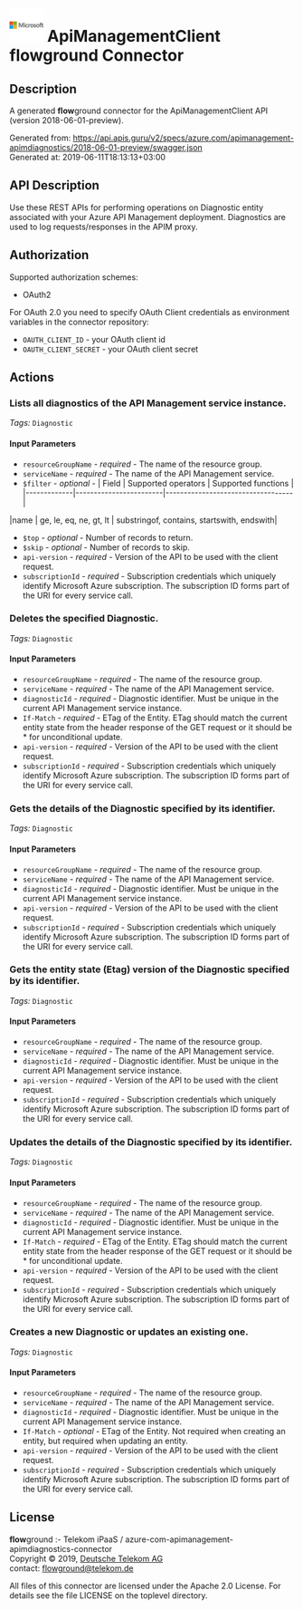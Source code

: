 # ![LOGO](logo.png) ApiManagementClient **flow**ground Connector

## Description

A generated **flow**ground connector for the ApiManagementClient API (version 2018-06-01-preview).

Generated from: https://api.apis.guru/v2/specs/azure.com/apimanagement-apimdiagnostics/2018-06-01-preview/swagger.json<br/>
Generated at: 2019-06-11T18:13:13+03:00

## API Description

Use these REST APIs for performing operations on Diagnostic entity associated with your Azure API Management deployment. Diagnostics are used to log requests/responses in the APIM proxy.

## Authorization

Supported authorization schemes:
- OAuth2

For OAuth 2.0 you need to specify OAuth Client credentials as environment variables in the connector repository:
* `OAUTH_CLIENT_ID` - your OAuth client id
* `OAUTH_CLIENT_SECRET` - your OAuth client secret

## Actions

### Lists all diagnostics of the API Management service instance.

*Tags:* `Diagnostic`

#### Input Parameters
* `resourceGroupName` - _required_ - The name of the resource group.
* `serviceName` - _required_ - The name of the API Management service.
* `$filter` - _optional_ - | Field       | Supported operators    | Supported functions               |
|-------------|------------------------|-----------------------------------|

|name | ge, le, eq, ne, gt, lt | substringof, contains, startswith, endswith|

* `$top` - _optional_ - Number of records to return.
* `$skip` - _optional_ - Number of records to skip.
* `api-version` - _required_ - Version of the API to be used with the client request.
* `subscriptionId` - _required_ - Subscription credentials which uniquely identify Microsoft Azure subscription. The subscription ID forms part of the URI for every service call.

### Deletes the specified Diagnostic.

*Tags:* `Diagnostic`

#### Input Parameters
* `resourceGroupName` - _required_ - The name of the resource group.
* `serviceName` - _required_ - The name of the API Management service.
* `diagnosticId` - _required_ - Diagnostic identifier. Must be unique in the current API Management service instance.
* `If-Match` - _required_ - ETag of the Entity. ETag should match the current entity state from the header response of the GET request or it should be * for unconditional update.
* `api-version` - _required_ - Version of the API to be used with the client request.
* `subscriptionId` - _required_ - Subscription credentials which uniquely identify Microsoft Azure subscription. The subscription ID forms part of the URI for every service call.

### Gets the details of the Diagnostic specified by its identifier.

*Tags:* `Diagnostic`

#### Input Parameters
* `resourceGroupName` - _required_ - The name of the resource group.
* `serviceName` - _required_ - The name of the API Management service.
* `diagnosticId` - _required_ - Diagnostic identifier. Must be unique in the current API Management service instance.
* `api-version` - _required_ - Version of the API to be used with the client request.
* `subscriptionId` - _required_ - Subscription credentials which uniquely identify Microsoft Azure subscription. The subscription ID forms part of the URI for every service call.

### Gets the entity state (Etag) version of the Diagnostic specified by its identifier.

*Tags:* `Diagnostic`

#### Input Parameters
* `resourceGroupName` - _required_ - The name of the resource group.
* `serviceName` - _required_ - The name of the API Management service.
* `diagnosticId` - _required_ - Diagnostic identifier. Must be unique in the current API Management service instance.
* `api-version` - _required_ - Version of the API to be used with the client request.
* `subscriptionId` - _required_ - Subscription credentials which uniquely identify Microsoft Azure subscription. The subscription ID forms part of the URI for every service call.

### Updates the details of the Diagnostic specified by its identifier.

*Tags:* `Diagnostic`

#### Input Parameters
* `resourceGroupName` - _required_ - The name of the resource group.
* `serviceName` - _required_ - The name of the API Management service.
* `diagnosticId` - _required_ - Diagnostic identifier. Must be unique in the current API Management service instance.
* `If-Match` - _required_ - ETag of the Entity. ETag should match the current entity state from the header response of the GET request or it should be * for unconditional update.
* `api-version` - _required_ - Version of the API to be used with the client request.
* `subscriptionId` - _required_ - Subscription credentials which uniquely identify Microsoft Azure subscription. The subscription ID forms part of the URI for every service call.

### Creates a new Diagnostic or updates an existing one.

*Tags:* `Diagnostic`

#### Input Parameters
* `resourceGroupName` - _required_ - The name of the resource group.
* `serviceName` - _required_ - The name of the API Management service.
* `diagnosticId` - _required_ - Diagnostic identifier. Must be unique in the current API Management service instance.
* `If-Match` - _optional_ - ETag of the Entity. Not required when creating an entity, but required when updating an entity.
* `api-version` - _required_ - Version of the API to be used with the client request.
* `subscriptionId` - _required_ - Subscription credentials which uniquely identify Microsoft Azure subscription. The subscription ID forms part of the URI for every service call.

## License

**flow**ground :- Telekom iPaaS / azure-com-apimanagement-apimdiagnostics-connector<br/>
Copyright © 2019, [Deutsche Telekom AG](https://www.telekom.de)<br/>
contact: flowground@telekom.de

All files of this connector are licensed under the Apache 2.0 License. For details
see the file LICENSE on the toplevel directory.
